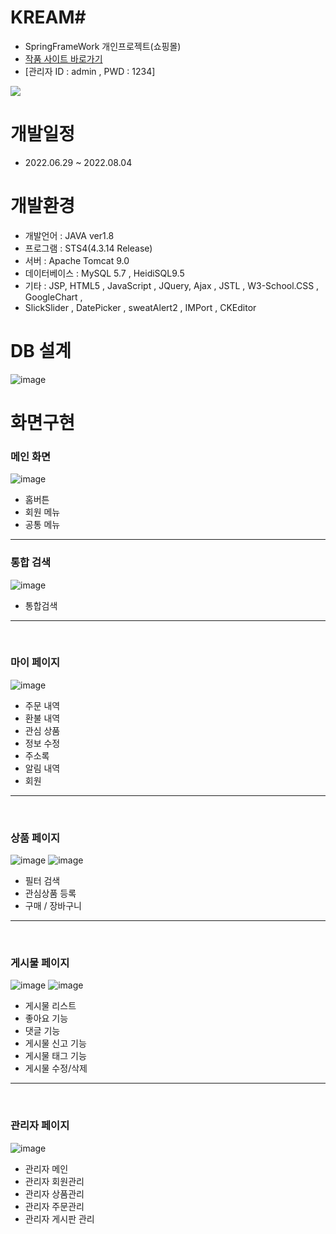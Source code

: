 # KREAM#
- SpringFrameWork 개인프로젝트(쇼핑몰)
- <a href="http://49.142.157.251:9090/javagreenS_pjh/">작품 사이트 바로가기</a>
- [관리자 ID : admin , PWD : 1234]

<a href="https://youtu.be/HJnKKoNnBkA"><img src="https://img.shields.io/badge/영상으로 보기-FF0000?style=for-the-badge&logo=YouTube&logoColor=red"></a>
# 개발일정
- 2022.06.29 ~ 2022.08.04
# 개발환경
- 개발언어 : JAVA ver1.8
- 프로그램 : STS4(4.3.14 Release)
- 서버 : Apache Tomcat 9.0
- 데이터베이스 : MySQL 5.7 , HeidiSQL9.5
- 기타 : JSP, HTML5 , JavaScript , JQuery, Ajax , JSTL , W3-School.CSS , GoogleChart ,
- SlickSlider , DatePicker , sweatAlert2 , IMPort , CKEditor
# DB 설계
![image](https://user-images.githubusercontent.com/102267923/184583500-5a952a10-5992-4f73-9a6f-f01442e95a8d.png)

# 화면구현

<h3>메인 화면</h3>

![image](https://user-images.githubusercontent.com/102267923/184595003-300da2e9-d59d-4ba2-88c0-8510a7210e47.png)
- 홈버튼
- 회원 메뉴
- 공통 메뉴


<hr/>
<h3>통합 검색</h3>

![image](https://user-images.githubusercontent.com/102267923/184595079-d1ed1fe9-3113-4efd-81e0-467db4598e46.png)
- 통합검색

<hr/>
<br>
<h3>마이 페이지</h3>

![image](https://user-images.githubusercontent.com/102267923/184595673-47aa9d9b-454c-48ca-8e62-e18898e22afc.png)
- 주문 내역
- 환불 내역
- 관심 상품
- 정보 수정
- 주소록
- 알림 내역
- 회원 


<hr/>
<br>
<h3>상품 페이지</h3>

![image](https://user-images.githubusercontent.com/102267923/184596145-2f4c6c84-786a-4898-b363-cbfaa740e097.png)
![image](https://user-images.githubusercontent.com/102267923/184596392-798a80bf-b8b5-423d-b752-184064f3723b.png)

- 필터 검색
- 관심상품 등록
- 구매 / 장바구니
<hr>
<br>
<h3>게시물 페이지</h3>

![image](https://user-images.githubusercontent.com/102267923/184596706-d250d373-c9a6-40af-bcf7-678f973b9c85.png)
![image](https://user-images.githubusercontent.com/102267923/184596784-fb8b2cb7-ab6a-4e8b-a290-2c37edaad74e.png)
- 게시물 리스트 
- 좋아요 기능
- 댓글 기능
- 게시물 신고 기능
- 게시물 태그 기능
- 게시물 수정/삭제

<hr>
<br>
<h3>관리자 페이지</h3>

![image](https://user-images.githubusercontent.com/102267923/184597274-2873b2a2-e2ea-43ff-a8db-a0e2f203e12a.png)
- 관리자 메인
- 관리자 회원관리
- 관리자 상품관리
- 관리자 주문관리
- 관리자 게시판 관리
